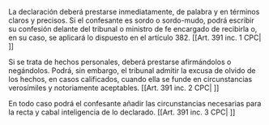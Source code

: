 La declaración deberá prestarse inmediatamente, de palabra y en términos claros y precisos. Si el confesante es sordo o sordo-mudo, podrá escribir su confesión delante del tribunal o ministro de fe encargado de recibirla o, en su caso, se aplicará lo dispuesto en el artículo 382. [[Art. 391 inc. 1 CPC| ]]

Si se trata de hechos personales, deberá prestarse afirmándolos o negándolos. Podrá, sin embargo, el tribunal admitir la excusa de olvido de los hechos, en casos calificados, cuando ella se funde en circunstancias verosímiles y notoriamente aceptables. [[Art. 391 inc. 2 CPC| ]]

En todo caso podrá el confesante añadir las circunstancias necesarias para la recta y cabal inteligencia de lo declarado. [[Art. 391 inc. 3 CPC| ]]